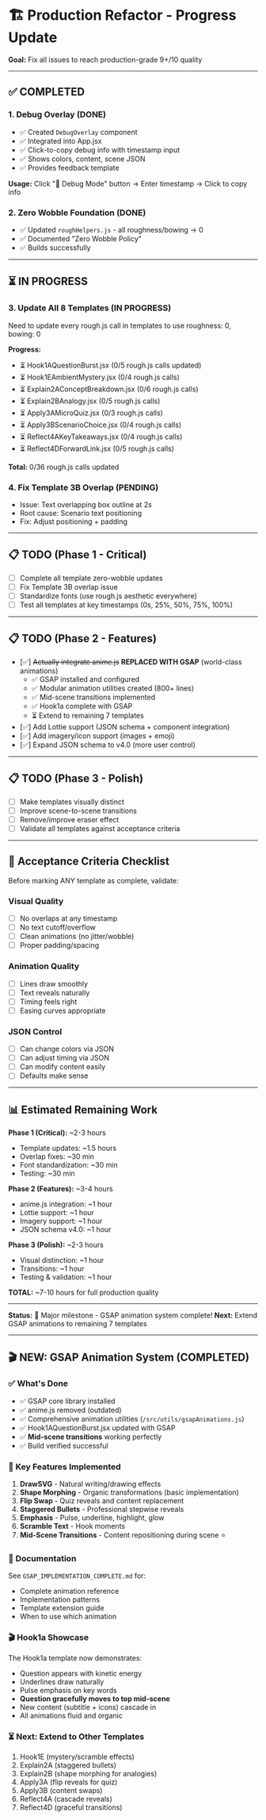 # 🏗️ Production Refactor - Progress Update

**Goal:** Fix all issues to reach production-grade 9+/10 quality

---

## ✅ COMPLETED

### 1. Debug Overlay (DONE)
- ✅ Created `DebugOverlay` component
- ✅ Integrated into App.jsx
- ✅ Click-to-copy debug info with timestamp input
- ✅ Shows colors, content, scene JSON
- ✅ Provides feedback template

**Usage:** Click "🐛 Debug Mode" button → Enter timestamp → Click to copy info

### 2. Zero Wobble Foundation (DONE)
- ✅ Updated `roughHelpers.js` - all roughness/bowing → 0
- ✅ Documented "Zero Wobble Policy"
- ✅ Builds successfully

---

## ⏳ IN PROGRESS

### 3. Update All 8 Templates (IN PROGRESS)
Need to update every rough.js call in templates to use roughness: 0, bowing: 0

**Progress:**
- ⏳ Hook1AQuestionBurst.jsx (0/5 rough.js calls updated)
- ⏳ Hook1EAmbientMystery.jsx (0/4 rough.js calls)
- ⏳ Explain2AConceptBreakdown.jsx (0/6 rough.js calls)
- ⏳ Explain2BAnalogy.jsx (0/5 rough.js calls)
- ⏳ Apply3AMicroQuiz.jsx (0/3 rough.js calls)
- ⏳ Apply3BScenarioChoice.jsx (0/4 rough.js calls)
- ⏳ Reflect4AKeyTakeaways.jsx (0/4 rough.js calls)
- ⏳ Reflect4DForwardLink.jsx (0/5 rough.js calls)

**Total:** 0/36 rough.js calls updated

### 4. Fix Template 3B Overlap (PENDING)
- Issue: Text overlapping box outline at 2s
- Root cause: Scenario text positioning
- Fix: Adjust positioning + padding

---

## 📋 TODO (Phase 1 - Critical)

- [ ] Complete all template zero-wobble updates
- [ ] Fix Template 3B overlap issue
- [ ] Standardize fonts (use rough.js aesthetic everywhere)
- [ ] Test all templates at key timestamps (0s, 25%, 50%, 75%, 100%)

---

## 📋 TODO (Phase 2 - Features)

- [✅] ~~Actually integrate anime.js~~ **REPLACED WITH GSAP** (world-class animations)
  - ✅ GSAP installed and configured
  - ✅ Modular animation utilities created (800+ lines)
  - ✅ Mid-scene transitions implemented
  - ✅ Hook1a complete with GSAP
  - ⏳ Extend to remaining 7 templates
- [✅] Add Lottie support (JSON schema + component integration)
- [✅] Add imagery/icon support (images + emoji)
- [✅] Expand JSON schema to v4.0 (more user control)

---

## 📋 TODO (Phase 3 - Polish)

- [ ] Make templates visually distinct
- [ ] Improve scene-to-scene transitions
- [ ] Remove/improve eraser effect
- [ ] Validate all templates against acceptance criteria

---

## 🎯 Acceptance Criteria Checklist

Before marking ANY template as complete, validate:

### Visual Quality
- [ ] No overlaps at any timestamp
- [ ] No text cutoff/overflow
- [ ] Clean animations (no jitter/wobble)
- [ ] Proper padding/spacing

### Animation Quality
- [ ] Lines draw smoothly
- [ ] Text reveals naturally
- [ ] Timing feels right
- [ ] Easing curves appropriate

### JSON Control
- [ ] Can change colors via JSON
- [ ] Can adjust timing via JSON
- [ ] Can modify content easily
- [ ] Defaults make sense

---

## 📊 Estimated Remaining Work

**Phase 1 (Critical):** ~2-3 hours
- Template updates: ~1.5 hours
- Overlap fixes: ~30 min
- Font standardization: ~30 min
- Testing: ~30 min

**Phase 2 (Features):** ~3-4 hours
- anime.js integration: ~1 hour
- Lottie support: ~1 hour
- Imagery support: ~1 hour
- JSON schema v4.0: ~1 hour

**Phase 3 (Polish):** ~2-3 hours
- Visual distinction: ~1 hour
- Transitions: ~1 hour
- Testing & validation: ~1 hour

**TOTAL:** ~7-10 hours for full production quality

---

**Status:** 🚀 Major milestone - GSAP animation system complete!
**Next:** Extend GSAP animations to remaining 7 templates

---

## 🎬 NEW: GSAP Animation System (COMPLETED)

### ✅ What's Done
- ✅ GSAP core library installed
- ✅ anime.js removed (outdated)
- ✅ Comprehensive animation utilities (`/src/utils/gsapAnimations.js`)
- ✅ Hook1AQuestionBurst.jsx updated with GSAP
- ✅ **Mid-scene transitions** working perfectly
- ✅ Build verified successful

### 🎯 Key Features Implemented
1. **DrawSVG** - Natural writing/drawing effects
2. **Shape Morphing** - Organic transformations (basic implementation)
3. **Flip Swap** - Quiz reveals and content replacement
4. **Staggered Bullets** - Professional stepwise reveals
5. **Emphasis** - Pulse, underline, highlight, glow
6. **Scramble Text** - Hook moments
7. **Mid-Scene Transitions** - Content repositioning during scene ⭐

### 📖 Documentation
See `GSAP_IMPLEMENTATION_COMPLETE.md` for:
- Complete animation reference
- Implementation patterns
- Template extension guide
- When to use which animation

### 🎬 Hook1a Showcase
The Hook1a template now demonstrates:
- Question appears with kinetic energy
- Underlines draw naturally
- Pulse emphasis on key words
- **Question gracefully moves to top mid-scene**
- New content (subtitle + icons) cascade in
- All animations fluid and organic

### ⏳ Next: Extend to Other Templates
1. Hook1E (mystery/scramble effects)
2. Explain2A (staggered bullets)
3. Explain2B (shape morphing for analogies)
4. Apply3A (flip reveals for quiz)
5. Apply3B (content swaps)
6. Reflect4A (cascade reveals)
7. Reflect4D (graceful transitions)

